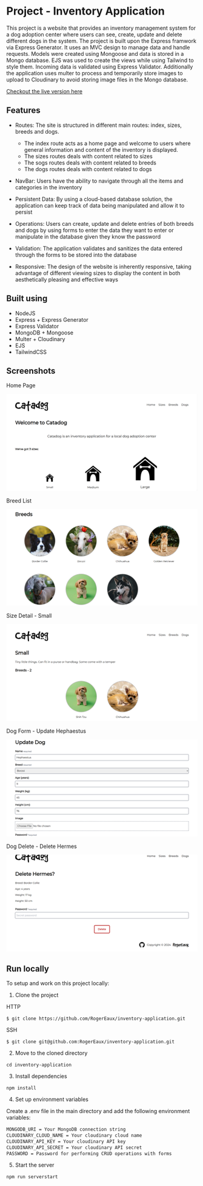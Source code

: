 # Project - Inventory Application

This project is a website that provides an inventory management system for a dog adoption center where users can see, create, update and delete different dogs in the system. The project is built upon the Express framwork via Express Generator. It uses an MVC design to manage data and handle requests. Models were created using Mongoose and data is stored in a Mongo database. EJS was used to create the views while using Tailwind to style them. Incoming data is validated using Express Validator. Additionally the application uses multer to process and temporarily store images to upload to Cloudinary to avoid storing image files in the Mongo database.

[Checkout the live version here](https://rogereaux-inventory-application.adaptable.app)

## Features

- Routes: The site is structured in different main routes: index, sizes, breeds and dogs.

  - The index route acts as a home page and welcome to users where general information and content of the inventory is displayed.
  - The sizes routes deals with content related to sizes
  - The sogs routes deals with content related to breeds
  - The dogs routes deals with content related to dogs

- NavBar: Users have the ability to navigate through all the items and categories in the inventory

- Persistent Data: By using a cloud-based database solution, the application can keep track of data being manipulated and allow it to persist

- Operations: Users can create, update and delete entries of both breeds and dogs by using forms to enter the data they want to enter or manipulate in the database given they know the password

- Validation: The application validates and sanitizes the data entered through the forms to be stored into the database

- Responsive: The design of the website is inherently responsive, taking advantage of different viewing sizes to display the content in both aesthetically pleasing and effective ways

## Built using

- NodeJS
- Express + Express Generator
- Express Validator
- MongoDB + Mongoose
- Multer + Cloudinary
- EJS
- TailwindCSS

## Screenshots

Home Page

![Screenshot of the home page](./public/screenshots/index.png)

Breed List

![Screenshot of the list page of breeds in the inventory](./public/screenshots/breedList.png)

Size Detail - Small

![Screenshot of details page of small size](./public/screenshots/sizeDetail.png)

Dog Form - Update Hephaestus

![Screenshot of dog form page to update a dog: Hephaestus](./public/screenshots/dogForm.png)

Dog Delete - Delete Hermes

![Screenshot of dog delete page to delete a dog: Hermes](./public/screenshots/dogDelete.png)

## Run locally

To setup and work on this project locally:

1. Clone the project

HTTP

```
$ git clone https://github.com/RogerEaux/inventory-application.git
```

SSH

```
$ git clone git@github.com:RogerEaux/inventory-application.git
```

2. Move to the cloned directory

```
cd inventory-application
```

3. Install dependencies

```
npm install
```

4. Set up environment variables

Create a .env file in the main directory and add the following environment variables:

```
MONGODB_URI = Your MongoDB connection string
CLOUDINARY_CLOUD_NAME = Your cloudinary cloud name
CLOUDINARY_API_KEY = Your cloudinary API key
CLOUDINARY_API_SECRET = Your cloudinary API secret
PASSWORD = Password for performing CRUD operations with forms
```

5. Start the server

```
npm run serverstart
```
